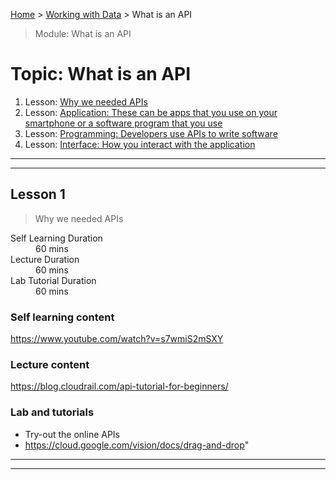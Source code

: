[Home](../README.md) > [Working with Data](./README.md) > What is an API

> Module: What is an API

# Topic: What is an API

1. Lesson: [Why we needed APIs](#lesson-1)
1. Lesson: [Application: These can be apps that you use on your smartphone or a software program that you use](#lesson-2)
1. Lesson: [Programming: Developers use APIs to write software](#lesson-3)
1. Lesson: [Interface: How you interact with the application](#lesson-4)

---

---

## Lesson 1

> Why we needed APIs

<dl>
<dt>Self Learning Duration</dt>
<dd>60 mins</dd>
<dt>Lecture Duration</dt>
<dd>60 mins</dd>
<dt>Lab Tutorial Duration</dt>
<dd>60 mins</dd>
</dl>

### Self learning content

https://www.youtube.com/watch?v=s7wmiS2mSXY

### Lecture content

https://blog.cloudrail.com/api-tutorial-for-beginners/

### Lab and tutorials

- Try-out the online APIs
- https://cloud.google.com/vision/docs/drag-and-drop"

---

---
